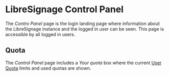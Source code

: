 # LibreSignage Control Panel

The _Contro Panel_ page is the login landing page where information about
the LibreSignage instance and the logged in user can be seen. This page is
accessible by all logged in users.

## Quota

The _Control Panel_ page includes a _Your quota_ box where the current
[User Quota](/doc/quotas.md) limits and used quotas are shown.
